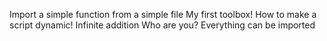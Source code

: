 Import a simple function from a simple file
My first toolbox!
How to make a script dynamic!
Infinite addition
Who are you?
Everything can be imported
